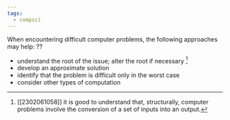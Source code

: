 ```yaml
---
tags:
  - compsci
---
```

When encountering difficult computer problems, the following approaches may help:
??
- understand the root of the issue; alter the root if necessary [^1]
- develop an approximate solution
- identify that the problem is difficult only in the worst case
- consider other types of computation

[^1]: [[2302061058]] it is good to understand that, structurally, computer problems involve the conversion of a set of inputs into an output.